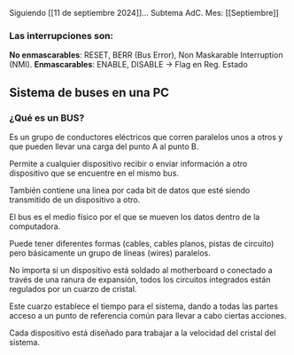 Siguiendo [[11 de septiembre 2024]]...
Subtema AdC.
Mes: [[Septiembre]]
### Las interrupciones son:
**No enmascarables**: RESET, BERR (Bus Error), Non Maskarable Interruption  (NMI).
**Enmascarables**: ENABLE, DISABLE -> Flag en Reg. Estado

## Sistema de buses en una PC

### ¿Qué es un BUS?
Es un grupo de conductores eléctricos que corren paralelos unos a otros y que pueden llevar una carga del punto A al punto B.

Permite a cualquier dispositivo recibir o enviar información a otro dispositivo que se encuentre en el mismo bus.

También contiene una linea por cada bit de datos que esté siendo transmitido de un dispositivo a otro.

El bus es el medio físico por el que se mueven los datos dentro de la computadora.

Puede tener diferentes formas (cables, cables planos, pistas de circuito) pero básicamente un grupo de líneas (wires) paralelos.

No importa si un dispositivo está soldado al motherboard o conectado a través de una ranura de expansión, todos los circuitos integrados están regulados por un cuarzo de cristal.

Este cuarzo establece el tiempo para el sistema, dando a todas las partes acceso a un punto de referencia común para llevar a cabo ciertas acciones.

Cada dispositivo está diseñado para trabajar a la velocidad del cristal del sistema.

